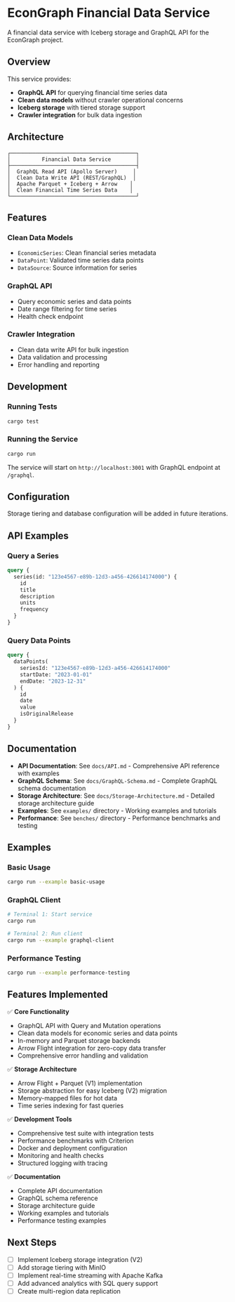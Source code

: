 # EconGraph Financial Data Service

A financial data service with Iceberg storage and GraphQL API for the EconGraph project.

## Overview

This service provides:
- **GraphQL API** for querying financial time series data
- **Clean data models** without crawler operational concerns
- **Iceberg storage** with tiered storage support
- **Crawler integration** for bulk data ingestion

## Architecture

```
┌────────────────────────────────────────┐
│          Financial Data Service        │
├────────────────────────────────────────┤
│  GraphQL Read API (Apollo Server)     │
│  Clean Data Write API (REST/GraphQL)  │
│  Apache Parquet + Iceberg + Arrow    │
│  Clean Financial Time Series Data    │
└────────────────────────────────────────┘
```

## Features

### **Clean Data Models**
- `EconomicSeries`: Clean financial series metadata
- `DataPoint`: Validated time series data points
- `DataSource`: Source information for series

### **GraphQL API**
- Query economic series and data points
- Date range filtering for time series
- Health check endpoint

### **Crawler Integration**
- Clean data write API for bulk ingestion
- Data validation and processing
- Error handling and reporting

## Development

### **Running Tests**
```bash
cargo test
```

### **Running the Service**
```bash
cargo run
```

The service will start on `http://localhost:3001` with GraphQL endpoint at `/graphql`.

## Configuration

Storage tiering and database configuration will be added in future iterations.

## API Examples

### **Query a Series**
```graphql
query {
  series(id: "123e4567-e89b-12d3-a456-426614174000") {
    id
    title
    description
    units
    frequency
  }
}
```

### **Query Data Points**
```graphql
query {
  dataPoints(
    seriesId: "123e4567-e89b-12d3-a456-426614174000"
    startDate: "2023-01-01"
    endDate: "2023-12-31"
  ) {
    id
    date
    value
    isOriginalRelease
  }
}
```

## Documentation

- **API Documentation**: See `docs/API.md` - Comprehensive API reference with examples
- **GraphQL Schema**: See `docs/GraphQL-Schema.md` - Complete GraphQL schema documentation  
- **Storage Architecture**: See `docs/Storage-Architecture.md` - Detailed storage architecture guide
- **Examples**: See `examples/` directory - Working examples and tutorials
- **Performance**: See `benches/` directory - Performance benchmarks and testing

## Examples

### **Basic Usage**
```bash
cargo run --example basic-usage
```

### **GraphQL Client**
```bash
# Terminal 1: Start service
cargo run

# Terminal 2: Run client
cargo run --example graphql-client
```

### **Performance Testing**
```bash
cargo run --example performance-testing
```

## Features Implemented

✅ **Core Functionality**
- GraphQL API with Query and Mutation operations
- Clean data models for economic series and data points
- In-memory and Parquet storage backends
- Arrow Flight integration for zero-copy data transfer
- Comprehensive error handling and validation

✅ **Storage Architecture**
- Arrow Flight + Parquet (V1) implementation
- Storage abstraction for easy Iceberg (V2) migration
- Memory-mapped files for hot data
- Time series indexing for fast queries

✅ **Development Tools**
- Comprehensive test suite with integration tests
- Performance benchmarks with Criterion
- Docker and deployment configuration
- Monitoring and health checks
- Structured logging with tracing

✅ **Documentation**
- Complete API documentation
- GraphQL schema reference
- Storage architecture guide
- Working examples and tutorials
- Performance testing examples

## Next Steps

- [ ] Implement Iceberg storage integration (V2)
- [ ] Add storage tiering with MinIO
- [ ] Implement real-time streaming with Apache Kafka
- [ ] Add advanced analytics with SQL query support
- [ ] Create multi-region data replication
